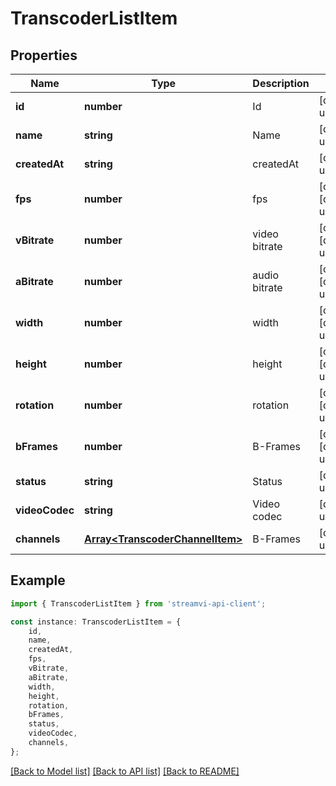 # TranscoderListItem


## Properties

Name | Type | Description | Notes
------------ | ------------- | ------------- | -------------
**id** | **number** | Id | [default to undefined]
**name** | **string** | Name | [default to undefined]
**createdAt** | **string** | createdAt | [default to undefined]
**fps** | **number** | fps | [optional] [default to undefined]
**vBitrate** | **number** | video bitrate | [optional] [default to undefined]
**aBitrate** | **number** | audio bitrate | [optional] [default to undefined]
**width** | **number** | width | [optional] [default to undefined]
**height** | **number** | height | [optional] [default to undefined]
**rotation** | **number** | rotation | [optional] [default to undefined]
**bFrames** | **number** | B-Frames | [optional] [default to undefined]
**status** | **string** | Status | [default to undefined]
**videoCodec** | **string** | Video codec | [default to undefined]
**channels** | [**Array&lt;TranscoderChannelItem&gt;**](TranscoderChannelItem.md) | B-Frames | [default to undefined]

## Example

```typescript
import { TranscoderListItem } from 'streamvi-api-client';

const instance: TranscoderListItem = {
    id,
    name,
    createdAt,
    fps,
    vBitrate,
    aBitrate,
    width,
    height,
    rotation,
    bFrames,
    status,
    videoCodec,
    channels,
};
```

[[Back to Model list]](../README.md#documentation-for-models) [[Back to API list]](../README.md#documentation-for-api-endpoints) [[Back to README]](../README.md)
